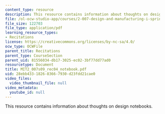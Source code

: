 ```yaml
---
content_type: resource
description: This resource contains information about thoughts on design notebooks.
file: /ol-ocw-studio-app/courses/2-007-design-and-manufacturing-i-spring-2009/28ebb433182683667930d23fdd21cae0_MIT2_007s09_rec04_notebook.pdf
file_size: 122703
file_type: application/pdf
learning_resource_types:
- Recitations
license: https://creativecommons.org/licenses/by-nc-sa/4.0/
ocw_type: OCWFile
parent_title: Recitations
parent_type: CourseSection
parent_uid: 81556034-db17-3025-ec02-3bf77dd77ad0
resourcetype: Document
title: MIT2_007s09_rec04_notebook.pdf
uid: 28ebb433-1826-8366-7930-d23fdd21cae0
video_files:
  video_thumbnail_file: null
video_metadata:
  youtube_id: null
---
```

This resource contains information about thoughts on design notebooks.